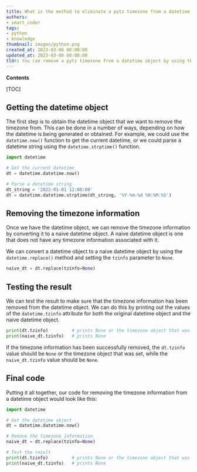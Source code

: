 ```yaml
---
title: What is the method to eliminate a pytz timezone from a datetime object?
authors:
- smart_coder
tags:
- python
- knowledge
thumbnail: images/python.png
created_at: 2023-03-08 00:00:00
updated_at: 2023-03-08 00:00:00
tldr: You can remove a pytz timezone from a datetime object by using the replace method and passing in None as the timezone argument.
---
```


**Contents**

[TOC]

## Getting the datetime object

The first step is to obtain the datetime object that we want to remove the timezone from. This can be done in a number of ways, depending on how the datetime is being generated or obtained. For example, we could use the `datetime.now()` function to get the current datetime, or we could parse a datetime string using the `datetime.strptime()` function.

```python
import datetime

# Get the current datetime
dt = datetime.datetime.now()

# Parse a datetime string
dt_string = '2022-01-01 12:00:00'
dt = datetime.datetime.strptime(dt_string, '%Y-%m-%d %H:%M:%S')
```

## Removing the timezone information

Once we have the datetime object, we can remove the timezone information by converting it to a naive datetime object. A naive datetime object is one that does not have any timezone information associated with it.

We can convert a datetime object to a naive datetime object by using the `datetime.replace()` method and setting the `tzinfo` parameter to `None`.

```python
naive_dt = dt.replace(tzinfo=None)
```

## Testing the result

We can test the result to make sure that the timezone information has been removed from the datetime object. We can do this by printing out the values of the `datetime.tzinfo` attribute for both the original datetime object and the naive datetime object.

```python
print(dt.tzinfo)         # prints None or the timezone object that was set
print(naive_dt.tzinfo)   # prints None
```

If the timezone information has been successfully removed, the `dt.tzinfo` value should be `None` or the timezone object that was set, while the `naive_dt.tzinfo` value should be `None`.

## Final code

Putting it all together, our code for removing the timezone information from a datetime object would look like this:

```python
import datetime

# Get the datetime object
dt = datetime.datetime.now()

# Remove the timezone information
naive_dt = dt.replace(tzinfo=None)

# Test the result
print(dt.tzinfo)         # prints None or the timezone object that was set
print(naive_dt.tzinfo)   # prints None
```
